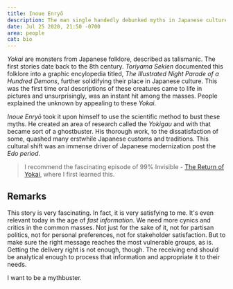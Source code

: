 ```yaml
---
title: Inoue Enryō
description: The man single handedly debunked myths in Japanese culture
date: Jul 25 2020, 21:50 -0700
area: people
cat: bio
---
```


_Yokai_ are monsters from Japanese folklore, described as talismanic. The first
stories date back to the 8th century. _Toriyama Sekien_ documented this folklore
into a graphic encylopedia titled, _The Illustrated Night Parade of a Hundred 
Demons_, further solidifying their place in Japanese culture. This was
the first time oral descriptions of these creatures came to life in pictures
and unsurprisingly, was an instant hit among the masses. People explained the
unknown by appealing to these _Yokai_.

_Inoue Enryō_ took it upon himself to use the scientific method to bust these
myths. He created an area of research called the _Yokigau_ and with that became
sort of a ghostbuster. His thorough work, to the dissatisfaction of some, quashed
many erstwhile Japanese customs and traditions. This cultural shift was an
immense driver of Japanese modernization post the _Edo period_.

> I recommend the fascinating episode of 99% Invisible -
> [The Return of Yokai](https://99percentinvisible.org/episode/return-of-the-yokai/),
> where I first learned this.


## Remarks

This story is very fascinating. In fact, it is very satisfying to me. It's
even relevant today in the age of _fast information_. We need more cynics and
critics in the common masses. Not just for the sake of it, not for partisan
politics, not for personal preferences, not for stakeholder satisfaction.
But to make sure the right message reaches the most vulnerable groups, as is.
Getting the delivery right is not enough, though. The receiving end should be
analytical enough to process that information and appropriate it to their
needs.

I want to be a mythbuster.
